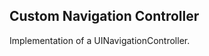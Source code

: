 Custom Navigation Controller
-----------------------------

Implementation of a UINavigationController.